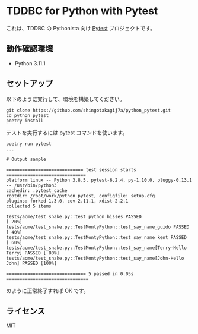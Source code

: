 # TDDBC for Python with Pytest

これは、TDDBC の Pythonista 向け [Pytest](http://pytest.org/latest-ja/) プロジェクトです。

## 動作確認環境

- Python 3.11.1

## セットアップ

以下のように実行して、環境を構築してください。

```:sh
git clone https://github.com/shingotakagij7a/python_pytest.git
cd python_pytest
poetry install
```

テストを実行するには pytest コマンドを使います。

```:sh
poetry run pytest
...

# Output sample

============================= test session starts ==============================
platform linux -- Python 3.8.5, pytest-6.2.4, py-1.10.0, pluggy-0.13.1 -- /usr/bin/python3
cachedir: .pytest_cache
rootdir: /root/work/python_pytest, configfile: setup.cfg
plugins: forked-1.3.0, cov-2.11.1, xdist-2.2.1
collected 5 items

tests/acme/test_snake.py::test_python_hisses PASSED                      [ 20%]
tests/acme/test_snake.py::TestMontyPython::test_say_name_guido PASSED    [ 40%]
tests/acme/test_snake.py::TestMontyPython::test_say_name_kent PASSED     [ 60%]
tests/acme/test_snake.py::TestMontyPython::test_say_name[Terry-Hello Terry] PASSED [ 80%]
tests/acme/test_snake.py::TestMontyPython::test_say_name[John-Hello John] PASSED [100%]

============================== 5 passed in 0.05s ===============================
```

のように正常終了すれば OK です。

## ライセンス

MIT
